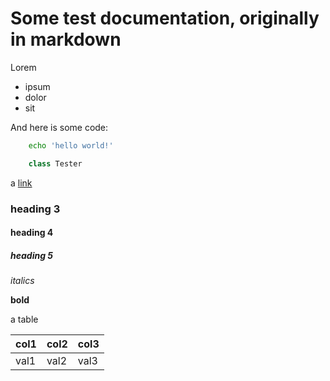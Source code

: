 # Some test documentation, originally in markdown

Lorem
- ipsum
- dolor
- sit

And here is some code: 

```bash
    echo 'hello world!'
```

```python
    class Tester
```

a [link](http://google.com)

### heading 3
#### heading 4
##### heading 5

_italics_

**bold**

a table

| col1 | col2 | col3 |
| ---- | ---- | ---- |
| val1 | val2 | val3 |
